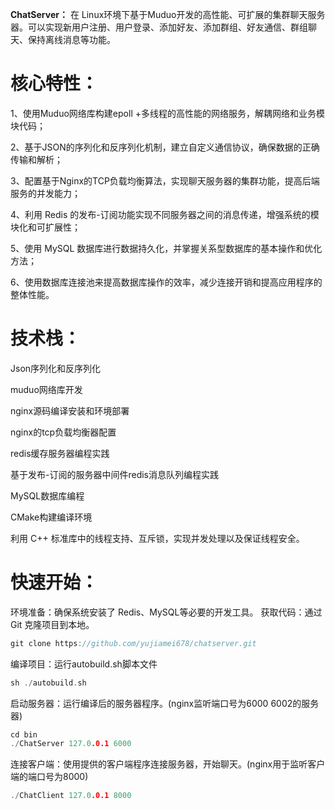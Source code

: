 **ChatServer：**
在 Linux环境下基于Muduo开发的高性能、可扩展的集群聊天服务器。可以实现新用户注册、用户登录、添加好友、添加群组、好友通信、群组聊天、保持离线消息等功能。



# 核心特性：

1、使用Muduo网络库构建epoll +多线程的高性能的网络服务，解耦网络和业务模块代码；

2、基于JSON的序列化和反序列化机制，建立自定义通信协议，确保数据的正确传输和解析；

3、配置基于Nginx的TCP负载均衡算法，实现聊天服务器的集群功能，提高后端服务的并发能力；

4、利用 Redis 的发布-订阅功能实现不同服务器之间的消息传递，增强系统的模块化和可扩展性；

5、使用 MySQL 数据库进行数据持久化，并掌握关系型数据库的基本操作和优化方法；

6、使用数据库连接池来提高数据库操作的效率，减少连接开销和提高应用程序的整体性能。



# 技术栈：

Json序列化和反序列化

muduo网络库开发

nginx源码编译安装和环境部署

nginx的tcp负载均衡器配置

redis缓存服务器编程实践

基于发布-订阅的服务器中间件redis消息队列编程实践

MySQL数据库编程

CMake构建编译环境

利用 C++ 标准库中的线程支持、互斥锁，实现并发处理以及保证线程安全。




# 快速开始：

环境准备：确保系统安装了 Redis、MySQL等必要的开发工具。
获取代码：通过 Git 克隆项目到本地。

```c++
git clone https://github.com/yujiamei678/chatserver.git
```

编译项目：运行autobuild.sh脚本文件

```c++
sh ./autobuild.sh
```

启动服务器：运行编译后的服务器程序。(nginx监听端口号为6000 6002的服务器)

```c++
cd bin
./ChatServer 127.0.0.1 6000
```

连接客户端：使用提供的客户端程序连接服务器，开始聊天。(nginx用于监听客户端的端口号为8000)

```c++
./ChatClient 127.0.0.1 8000
```
